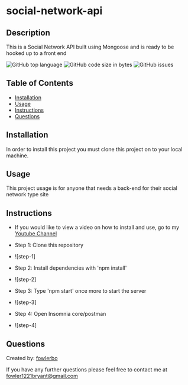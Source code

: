 # social-network-api

## Description

This is a Social Network API built using Mongoose and is ready to be hooked up to a front end

![GitHub top language](https://img.shields.io/github/languages/top/fowlerbo/social-network-api)
![GitHub code size in bytes](https://img.shields.io/github/languages/code-size/fowlerbo/social-network-api)
![GitHub issues](https://img.shields.io/github/issues/fowlerbo/social-network-api)

## Table of Contents

- [Installation](#installation)
- [Usage](#usage)
- [Instructions](#instructions)
- [Questions](#questions)

## Installation

In order to install this project you must clone this project on to your local machine.

## Usage

This project usage is for anyone that needs a back-end for their social network type site

## Instructions

- If you would like to view a video on how to install and use, go to my [Youtube Channel](https://youtu.be/SdRvP-2GKzY)

- Step 1: Clone this repository

* ![step-1]

- Step 2: Install dependencies with 'npm install'

* ![step-2]

- Step 3: Type 'npm start' once more to start the server

* ![step-3]

- Step 4: Open Insomnia core/postman

* ![step-4]

## Questions

Created by: [fowlerbo](https://github.com/ajcuddeback)

If you have any further questions please feel free to contact me at [fowler1221bryant@gmail.com](ajcuddeback@gmail.com)

